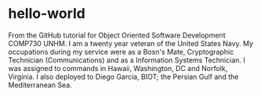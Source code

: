 # hello-world
From the GitHub tutorial for Object Oriented Software Development COMP730 UNHM.
I am a twenty year veteran of the United States Navy. My occupations during my service were as a Bosn's Mate, Cryptographic Technician (Communications) and as a Information Systems Technician. I was assigned to commands in Hawaii, Washington, DC and Norfolk, Virginia. I also deployed to Diego Garcia, BIOT; the Persian Gulf and the Mediterranean Sea. 
